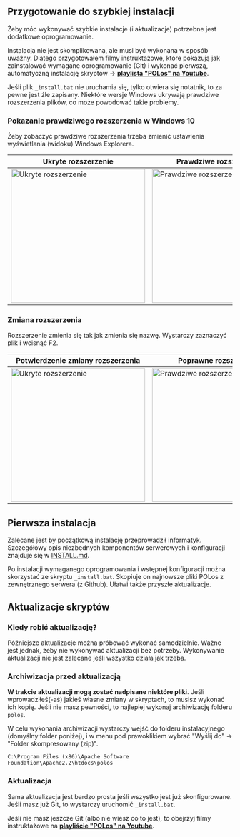 Przygotowanie do szybkiej instalacji
-------------------------------------

Żeby móc wykonywać szybkie instalacje (i aktualizacje) potrzebne jest dodatkowe oprogramowanie.

Instalacja nie jest skomplikowana, ale musi być wykonana w sposób uważny. Dlatego przygotowałem filmy instruktażowe, które pokazują jak zainstalować wymagane oprogramowanie (Git) i wykonać pierwszą, automatyczną instalację skryptów → **[playlista "POLos" na Youtube](https://www.youtube.com/watch?v=LwT5XqH1_AE&list=PLEy8lmAN1vwS0brKQ0NFzTTKWTdJy4Uvz)**.


Jeśli plik `_install.bat` nie uruchamia się, tylko otwiera się notatnik, to za pewne jest źle zapisany. Niektóre wersje Windows ukrywają prawdziwe rozszerzenia plików, co może powodować takie problemy.

### Pokazanie prawdziwego rozszerzenia w Windows 10 ###

Żeby zobaczyć prawdziwe rozszerzenia trzeba zmienić ustawienia wyświetlania (widoku) Windows Explorera.

| Ukryte rozszerzenie | Prawdziwe rozszerzenie |
|---------------------------|-------------------------|
| <a href="https://raw.github.com/Eccenux/POLos/master/.doc/images/install-bat-extension-see-1.png" target="_blank"><img style="width:300px" src="https://raw.github.com/Eccenux/POLos/master/.doc/images/install-bat-extension-see-1.png" alt="Ukryte rozszerzenie"></a> | <a href="https://raw.github.com/Eccenux/POLos/master/.doc/images/install-bat-extension-see-2.png" target="_blank"><img style="width:300px" src="https://raw.github.com/Eccenux/POLos/master/.doc/images/install-bat-extension-see-2.png" alt="Prawdziwe rozszerzenie"></a> |

### Zmiana rozszerzenia ###

Rozszerzenie zmienia się tak jak zmienia się nazwę. Wystarczy zaznaczyć plik i wcisnąć F2. 

| Potwierdzenie zmiany rozszerzenia | Poprawne rozszerzenie |
|---------------------------|-------------------------|
| <a href="https://raw.github.com/Eccenux/POLos/master/.doc/images/install-bat-extension-change-1.png" target="_blank"><img style="width:300px" src="https://raw.github.com/Eccenux/POLos/master/.doc/images/install-bat-extension-change-1.png" alt="Ukryte rozszerzenie"></a> | <a href="https://raw.github.com/Eccenux/POLos/master/.doc/images/install-bat-extension-change-2.png" target="_blank"><img style="width:300px" src="https://raw.github.com/Eccenux/POLos/master/.doc/images/install-bat-extension-change-2.png" alt="Prawdziwe rozszerzenie"></a> |


Pierwsza instalacja
-------------------

Zalecane jest by początkową instalację przeprowadził informatyk. Szczegółowy opis niezbędnych komponentów serwerowych i konfiguracji znajduje się w [INSTALL.md](INSTALL.md).

Po instalacji wymaganego oprogramowania i wstępnej konfiguracji można skorzystać ze skryptu `_install.bat`. Skopiuje on najnowsze pliki POLos z zewnętrznego serwera (z Github). Ułatwi także przyszłe aktualizacje.

Aktualizacje skryptów
---------------------

### Kiedy robić aktualizację? ###

Późniejsze aktualizacje można próbować wykonać samodzielnie. Ważne jest jednak, żeby nie wykonywać aktualizacji bez potrzeby. Wykonywanie aktualizacji nie jest zalecane jeśli wszystko działa jak trzeba.

### Archiwizacja przed aktualizacją ###

**W trakcie aktualizacji mogą zostać nadpisane niektóre pliki**. Jeśli wprowadziłeś(-aś) jakieś własne zmiany w skryptach, to musisz wykonać ich kopię. Jeśli nie masz pewności, to najlepiej wykonaj archiwizację folderu `polos`.

W celu wykonania archiwizacji wystarczy wejść do folderu instalacyjnego (domyślny folder poniżej), i w menu pod prawoklikiem wybrać "Wyślij do" → "Folder skompresowany (zip)".   
```
C:\Program Files (x86)\Apache Software Foundation\Apache2.2\htdocs\polos 
```

### Aktualizacja ###

Sama aktualizacja jest bardzo prosta jeśli wszystko jest już skonfigurowane. Jeśli masz już Git, to wystarczy uruchomić `_install.bat`.

Jeśli nie masz jeszcze Git (albo nie wiesz co to jest), to obejrzyj filmy instruktażowe na **[playliście "POLos" na Youtube](https://www.youtube.com/watch?v=LwT5XqH1_AE&list=PLEy8lmAN1vwS0brKQ0NFzTTKWTdJy4Uvz)**.
